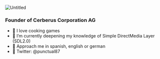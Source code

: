 ![Untitled](https://user-images.githubusercontent.com/93337532/214655046-ef6ca8d8-820f-44d3-ac0d-01bf7c4d579d.png)

### Founder of Cerberus Corporation AG

- 🍳 I love cooking games
- 🌱 I’m currently deepening my knowledge of Simple DirectMedia Layer (SDL2.0)
- 💬 Approach me in spanish, english or german
- 🐥 Twitter: @punctual87

<!--
**jlopezgerboles/jlopezgerboles** is a ✨ _special_ ✨ repository because its `README.md` (this file) appears on your GitHub profile.

Here are some ideas to get you started:

- ♥️ You can support on Github sponsors
- 🔭 I’m currently working on ...
- 🌱 I’m currently learning ...
- 👯 I’m looking to collaborate on ...
- 🤔 I’m looking for help with ...
- 💬 Ask me about ...
- 📫 How to reach me: ...
- ⚡ Fun fact: ...
-->
